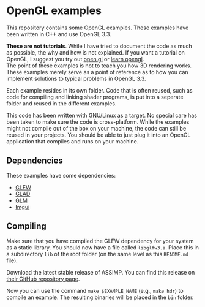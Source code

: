 # OpenGL examples

This repository contains some OpenGL examples.
These examples have been written in C++ and use OpenGL 3.3.

**These are not tutorials**. While I have tried to document the code
as much as possible, the why and how is not explained. If you want a
tutorial on OpenGL, I suggest you try out [open.gl](http://open.gl) or
[learn opengl](http://learnopengl.com).  
The point of these examples is not to teach you how 3D rendering works.
These examples merely serve as a point of reference as to how you can
implement solutions to typical problems in OpenGL 3.3.

Each example resides in its own folder. Code that is often reused, such as
code for compiling and linking shader programs, is put into a seperate folder and reused in the different examples.

This code has been written with GNU/Linux as a target. No special care has been
taken to make sure the code is cross-platform. While the examples might
not compile out of the box on your machine, the code can still be reused in
your projects. You should be able to just plug it into an OpenGL application
that compiles and runs on your machine.

## Dependencies

These examples have some dependencies:

-   [GLFW](http://www.glfw.org)
-   [GLAD](https://glad.dav1d.de/)
-   [GLM](http://glm.g-truc.net)
-   [Imgui](https://github.com/ocornut/imgui)

## Compiling

Make sure that you have compiled the GLFW dependency for your system as a
static library. You should now have a file called `libglfw3.a`. Place this
in a subdirectory `lib` of the root folder (on the same level as this `README.md` file).

Download the latest stable release of ASSIMP. You can find this release on [their GitHub repository page](https://github.com/g-truc/glm).

Now you can use the command `make $EXAMPLE_NAME` (e.g., `make hdr`) to compile an example. The
resulting binaries will be placed in the `bin` folder.
